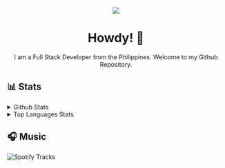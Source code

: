 <p align="center"> 
  <img src="https://c.tenor.com/TTVrO7TLRGoAAAAd/raiden-shogun.gif" />
</p>

<h1 align="center">Howdy! 👋</h1>
<p align="center">
  I am a Full Stack Developer from the Philippines. Welcome to my Github Repository.
</p>


## 📊 Stats

<details>
  <summary>Github Stats</summary>
  <br>
  
  ![Lei's GitHub stats](https://github-readme-stats.vercel.app/api?username=leixdd&theme=merko)
  
</details>

<details>
  <summary>Top Languages Stats</summary>
  <br>
  
  ![Lei's GitHub stats](https://github-readme-stats.vercel.app/api/top-langs/?username=leixdd&theme=merko)

</details>

## 🎧 Music

![Spotify Tracks](https://spotify-recently-played-readme.vercel.app/api?user=22dkzdziuaqf5uvai4r4c7pmy&count=7)
